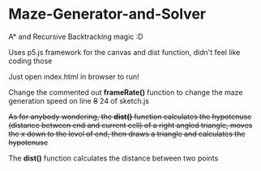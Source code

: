 # Maze-Generator-and-Solver
A* and Recursive Backtracking magic :D

Uses p5.js framework for the canvas and dist function, didn't feel like coding those

Just open index.html in browser to run!

Change the commented out **frameRate()** function to change the maze generation speed on line ~~8~~ 24 of sketch.js

~~As for anybody wondering, the **dist()** function calculates the hypotenuse (distance between end and current cell) of a right angled triangle,
moves the x down to the level of end, then draws a triangle and calculates the hypotenuse~~

The **dist()** function calculates the distance between two points

